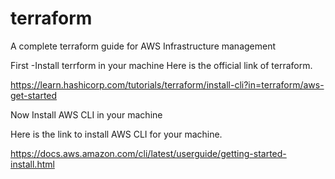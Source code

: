 # terraform
A complete terraform guide for AWS Infrastructure management 


First -Install terrform in your machine
Here is the official link of terraform.

https://learn.hashicorp.com/tutorials/terraform/install-cli?in=terraform/aws-get-started

Now Install AWS CLI in your machine 

Here is the link to install AWS CLI for your machine.

https://docs.aws.amazon.com/cli/latest/userguide/getting-started-install.html


